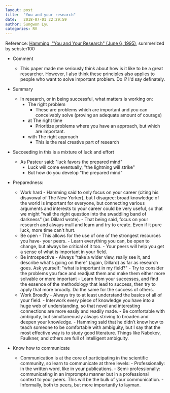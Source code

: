 ```yaml
---
layout: post
title:  "You and your research"
date:   2018-07-01 22:29:59
author: Sungwon Lyu
categories: RV
---
```


Reference: [Hamming, "You and Your Research" (June 6, 1995)](https://www.youtube.com/watch?v=a1zDuOPkMSw), summerized by sebster100

- Comment
    - This paper made me seriously think about how is it like to be a great researcher. However, I also think these principles also applies to people who want to solve important problem. Do I? I'd say definately. 

- Summary
    - In research, or in being successful, what matters is working on:
        - The right problem
            - These are problems which are important and you can conceivably solve (proving an adequate amount of courage)
        - at The right time
            - Prioritize problems where you have an approach, but which are important.
        - with The right approach
            - This is the real creative part of research

- Succeeding in this is a mixture of luck and effort
    - As Pasteur said: "luck favors the prepared mind"
        - Luck will come eventually, "the lightning will strike"
        - But how do you develop "the prepared mind"

- Preparedness:
    - Work hard
            - Hamming said to only focus on your career (citing his disavowal of The New Yorker), but I disagree: broad knowledge of the world is important for everyone, but connecting various arguments and interests to your career could be very useful, so that we might "wail the right question into the swaddling band of darkness" (as Dillard wrote).
            - That being said, focus on your research and always mull and learn and try to create. Even if it pure luck, more time can't hurt.
    - Be open
            - This allows for the use of one of the strongest resources you have- your peers. 
            - Learn everything you can, be open to change, but always be critical of it too. 
            - Your peers will help you get a sense of what is important in your field.
    - Be introspective
            - Always "take a wider view, really see it, and describe what's going on there" (again, Dillard) as far as research goes. Ask yourself: "what is important in my field?"
            - Try to consider the problems you face and readjust them and make them either more solvable or more important
            - Learn from your successes, and find the essence of the methodology that lead to success, then try to apply that more broadly. Do the same for the success of others.
    - Work Broadly
            - Always try to at least understand the basics of all of your field.
            - Interwork every piece of knowledge you have into a huge web of understanding, so that novel and interesting connections are more easily and readily made.
            - Be comfortable with ambiguity, but simultaneously always striving to broaden and deepen your knowledge.
            - Hamming said that he didn’t know how to teach someone to be comfortable with ambiguity, but I say that the most effective way is to study good literature. Things like Nabokov, Faulkner, and others are full of intelligent ambiguity. 

- Know how to communicate
    - Communication is at the core of participating in the scientific community, so learn to communicate at three levels:
            - Professionally: in the written word, like in your publications.
            - Semi-professionally: communicating in an impromptu manner but in a professional context to your peers. This will be the bulk of your communication.
            - Informally, both to peers, but more importantly to layman.﻿